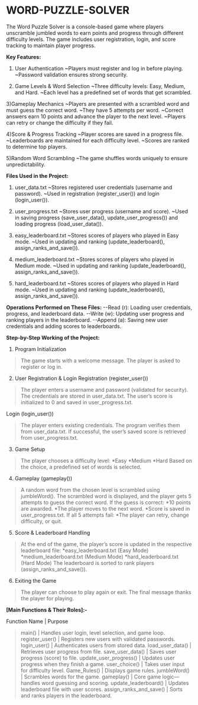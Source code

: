 # WORD-PUZZLE-SOLVER
 The Word Puzzle Solver is a console-based game where players unscramble jumbled words to earn points and progress through different difficulty levels. The game includes user registration, login, and score tracking to maintain player progress.
 

 **Key Features:**
1) User Authentication
~Players must register and log in before playing.
~Password validation ensures strong security.

2) Game Levels & Word Selection
~Three difficulty levels: Easy, Medium, and Hard.
~Each level has a predefined set of words that get scrambled.

3)Gameplay Mechanics
~Players are presented with a scrambled word and must guess the correct word.
~They have 5 attempts per word.
~Correct answers earn 10 points and advance the player to the next level.
~Players can retry or change the difficulty if they fail.

4)Score & Progress Tracking
~Player scores are saved in a progress file.
~Leaderboards are maintained for each difficulty level.
~Scores are ranked to determine top players.

5)Random Word Scrambling
~The game shuffles words uniquely to ensure unpredictability.


**Files Used in the Project:**
1) user_data.txt
~Stores registered user credentials (username and password).
~Used in registration (register_user()) and login (login_user()).

2) user_progress.txt
~Stores user progress (username and score).
~Used in saving progress (save_user_data(), update_user_progress()) and loading progress (load_user_data()).

3) easy_leaderboard.txt
~Stores scores of players who played in Easy mode.
~Used in updating and ranking (update_leaderboard(), assign_ranks_and_save()).

4) medium_leaderboard.txt
~Stores scores of players who played in Medium mode.
~Used in updating and ranking (update_leaderboard(), assign_ranks_and_save()).

5) hard_leaderboard.txt
~Stores scores of players who played in Hard mode.
~Used in updating and ranking (update_leaderboard(), assign_ranks_and_save()).

**Operations Performed on These Files:**
--Read (r): Loading user credentials, progress, and leaderboard data.
--Write (w): Updating user progress and ranking players in the leaderboard.
--Append (a): Saving new user credentials and adding scores to leaderboards.


**Step-by-Step Working of the Project:**

1. Program Initialization
>The game starts with a welcome message.
>The player is asked to register or log in.

2. User Registration & Login
Registration (register_user())
>The player enters a username and password (validated for security).
>The credentials are stored in user_data.txt.
>The user’s score is initialized to 0 and saved in user_progress.txt.

Login (login_user())
>The player enters existing credentials.
>The program verifies them from user_data.txt.
>If successful, the user’s saved score is retrieved from user_progress.txt.

3. Game Setup
>The player chooses a difficulty level:
*Easy
*Medium
*Hard
>Based on the choice, a predefined set of words is selected.

4. Gameplay (gameplay())
>A random word from the chosen level is scrambled using jumbleWord().
>The scrambled word is displayed, and the player gets 5 attempts to guess the correct word.
>If the guess is correct:
*10 points are awarded.
*The player moves to the next word.
*Score is saved in user_progress.txt.
>If all 5 attempts fail:
*The player can retry, change difficulty, or quit.

5. Score & Leaderboard Handling
>At the end of the game, the player’s score is updated in the respective leaderboard file:
*easy_leaderboard.txt (Easy Mode)
*medium_leaderboard.txt (Medium Mode)
*hard_leaderboard.txt (Hard Mode)
>The leaderboard is sorted to rank players (assign_ranks_and_save()).

6. Exiting the Game
>The player can choose to play again or exit.
>The final message thanks the player for playing.


**[Main Functions & Their Roles]:-**

Function Name                             |                               	Purpose
>main()                                   |              	Handles user login, level selection, and game loop.
>register_user()                          |              	Registers new users with validated passwords.
>login_user()                             |              	Authenticates users from stored data.
>load_user_data()                         |              	Retrieves user progress from file.
>save_user_data()                         |              	Saves user progress (score) to file.
>update_user_progress()	                  |               Updates user progress when they finish a game.
>user_choice()                            |              	Takes user input for difficulty level.
>Game_Rules()                             |              	Displays game rules.
>jumbleWord()                             |              	Scrambles words for the game.
>gameplay()	                              |               Core game logic—handles word guessing and scoring.
>update_leaderboard()	                    |               Updates leaderboard file with user scores.
>assign_ranks_and_save()                  |              	Sorts and ranks players in the leaderboard.



 
